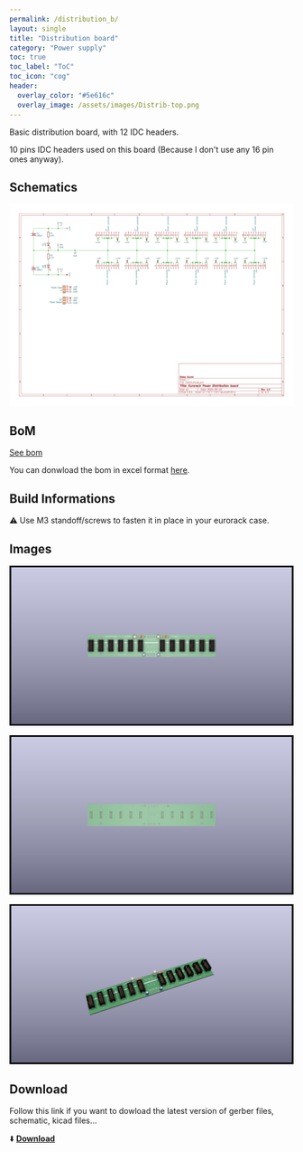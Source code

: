 ```yaml
---
permalink: /distribution_b/
layout: single
title: "Distribution board"
category: "Power supply"
toc: true
toc_label: "ToC"
toc_icon: "cog"
header:
  overlay_color: "#5e616c"
  overlay_image: /assets/images/Distrib-top.png
---
```


Basic distribution board, with 12 IDC headers.

10 pins IDC headers used on this board (Because I don't use any 16 pin ones anyway).

## Schematics

![Distribution board schematic](/assets/images/Distrib--Schematic.svg)

## BoM

[See bom](/assets/bom/Distrib_V1.0--iBoM.html)

You can donwload the bom in excel format [here](https://github.com/BleepSound/distribution_board/releases/download/v1.0/Distrib_V1.0--BoM.xlsx).

## Build Informations

:warning: Use M3 standoff/screws to fasten it in place in your eurorack case.

## Images

![3D Distribution board(front)](/assets/images/Distrib-3D_top.png)

![3D Distribution board(back)](/assets/images/Distrib-3D_bottom.png)

![3D Distribution board(iso)](/assets/images/Distrib-3D_top30deg.png)

## Download

Follow this link if you want to dowload the latest version of gerber files, schematic, kicad files...

:arrow_down: [**Download**](https://github.com/BleepSound/distribution_board/releases)

<script src="https://utteranc.es/client.js"
        repo="BleepSound/bleepsound.github.io"
        issue-term="title"
        label="Comment"
        theme="photon-dark"
        crossorigin="anonymous"
        async>
</script>